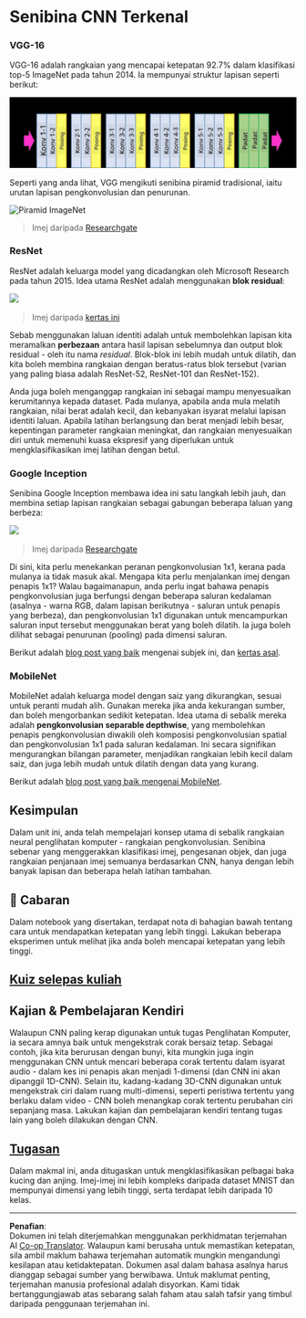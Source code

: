 <!--
CO_OP_TRANSLATOR_METADATA:
{
  "original_hash": "2f7b97b375358cb51a1e098df306bf73",
  "translation_date": "2025-08-29T11:47:48+00:00",
  "source_file": "lessons/4-ComputerVision/07-ConvNets/CNN_Architectures.md",
  "language_code": "ms"
}
-->
# Senibina CNN Terkenal

### VGG-16

VGG-16 adalah rangkaian yang mencapai ketepatan 92.7% dalam klasifikasi top-5 ImageNet pada tahun 2014. Ia mempunyai struktur lapisan seperti berikut:

![Lapisan ImageNet](../../../../../translated_images/vgg-16-arch1.d901a5583b3a51baeaab3e768567d921e5d54befa46e1e642616c5458c934028.ms.jpg)

Seperti yang anda lihat, VGG mengikuti senibina piramid tradisional, iaitu urutan lapisan pengkonvolusian dan penurunan.

![Piramid ImageNet](../../../../../translated_images/vgg-16-arch.64ff2137f50dd49fdaa786e3f3a975b3f22615efd13efb19c5d22f12e01451a1.ms.jpg)

> Imej daripada [Researchgate](https://www.researchgate.net/figure/Vgg16-model-structure-To-get-the-VGG-NIN-model-we-replace-the-2-nd-4-th-6-th-7-th_fig2_335194493)

### ResNet

ResNet adalah keluarga model yang dicadangkan oleh Microsoft Research pada tahun 2015. Idea utama ResNet adalah menggunakan **blok residual**:

<img src="images/resnet-block.png" width="300"/>

> Imej daripada [kertas ini](https://arxiv.org/pdf/1512.03385.pdf)

Sebab menggunakan laluan identiti adalah untuk membolehkan lapisan kita meramalkan **perbezaan** antara hasil lapisan sebelumnya dan output blok residual - oleh itu nama *residual*. Blok-blok ini lebih mudah untuk dilatih, dan kita boleh membina rangkaian dengan beratus-ratus blok tersebut (varian yang paling biasa adalah ResNet-52, ResNet-101 dan ResNet-152).

Anda juga boleh menganggap rangkaian ini sebagai mampu menyesuaikan kerumitannya kepada dataset. Pada mulanya, apabila anda mula melatih rangkaian, nilai berat adalah kecil, dan kebanyakan isyarat melalui lapisan identiti laluan. Apabila latihan berlangsung dan berat menjadi lebih besar, kepentingan parameter rangkaian meningkat, dan rangkaian menyesuaikan diri untuk memenuhi kuasa ekspresif yang diperlukan untuk mengklasifikasikan imej latihan dengan betul.

### Google Inception

Senibina Google Inception membawa idea ini satu langkah lebih jauh, dan membina setiap lapisan rangkaian sebagai gabungan beberapa laluan yang berbeza:

<img src="images/inception.png" width="400"/>

> Imej daripada [Researchgate](https://www.researchgate.net/figure/Inception-module-with-dimension-reductions-left-and-schema-for-Inception-ResNet-v1_fig2_355547454)

Di sini, kita perlu menekankan peranan pengkonvolusian 1x1, kerana pada mulanya ia tidak masuk akal. Mengapa kita perlu menjalankan imej dengan penapis 1x1? Walau bagaimanapun, anda perlu ingat bahawa penapis pengkonvolusian juga berfungsi dengan beberapa saluran kedalaman (asalnya - warna RGB, dalam lapisan berikutnya - saluran untuk penapis yang berbeza), dan pengkonvolusian 1x1 digunakan untuk mencampurkan saluran input tersebut menggunakan berat yang boleh dilatih. Ia juga boleh dilihat sebagai penurunan (pooling) pada dimensi saluran.

Berikut adalah [blog post yang baik](https://medium.com/analytics-vidhya/talented-mr-1x1-comprehensive-look-at-1x1-convolution-in-deep-learning-f6b355825578) mengenai subjek ini, dan [kertas asal](https://arxiv.org/pdf/1312.4400.pdf).

### MobileNet

MobileNet adalah keluarga model dengan saiz yang dikurangkan, sesuai untuk peranti mudah alih. Gunakan mereka jika anda kekurangan sumber, dan boleh mengorbankan sedikit ketepatan. Idea utama di sebalik mereka adalah **pengkonvolusian separable depthwise**, yang membolehkan penapis pengkonvolusian diwakili oleh komposisi pengkonvolusian spatial dan pengkonvolusian 1x1 pada saluran kedalaman. Ini secara signifikan mengurangkan bilangan parameter, menjadikan rangkaian lebih kecil dalam saiz, dan juga lebih mudah untuk dilatih dengan data yang kurang.

Berikut adalah [blog post yang baik mengenai MobileNet](https://medium.com/analytics-vidhya/image-classification-with-mobilenet-cc6fbb2cd470).

## Kesimpulan

Dalam unit ini, anda telah mempelajari konsep utama di sebalik rangkaian neural penglihatan komputer - rangkaian pengkonvolusian. Senibina sebenar yang menggerakkan klasifikasi imej, pengesanan objek, dan juga rangkaian penjanaan imej semuanya berdasarkan CNN, hanya dengan lebih banyak lapisan dan beberapa helah latihan tambahan.

## 🚀 Cabaran

Dalam notebook yang disertakan, terdapat nota di bahagian bawah tentang cara untuk mendapatkan ketepatan yang lebih tinggi. Lakukan beberapa eksperimen untuk melihat jika anda boleh mencapai ketepatan yang lebih tinggi.

## [Kuiz selepas kuliah](https://red-field-0a6ddfd03.1.azurestaticapps.net/quiz/207)

## Kajian & Pembelajaran Kendiri

Walaupun CNN paling kerap digunakan untuk tugas Penglihatan Komputer, ia secara amnya baik untuk mengekstrak corak bersaiz tetap. Sebagai contoh, jika kita berurusan dengan bunyi, kita mungkin juga ingin menggunakan CNN untuk mencari beberapa corak tertentu dalam isyarat audio - dalam kes ini penapis akan menjadi 1-dimensi (dan CNN ini akan dipanggil 1D-CNN). Selain itu, kadang-kadang 3D-CNN digunakan untuk mengekstrak ciri dalam ruang multi-dimensi, seperti peristiwa tertentu yang berlaku dalam video - CNN boleh menangkap corak tertentu perubahan ciri sepanjang masa. Lakukan kajian dan pembelajaran kendiri tentang tugas lain yang boleh dilakukan dengan CNN.

## [Tugasan](lab/README.md)

Dalam makmal ini, anda ditugaskan untuk mengklasifikasikan pelbagai baka kucing dan anjing. Imej-imej ini lebih kompleks daripada dataset MNIST dan mempunyai dimensi yang lebih tinggi, serta terdapat lebih daripada 10 kelas.

---

**Penafian**:  
Dokumen ini telah diterjemahkan menggunakan perkhidmatan terjemahan AI [Co-op Translator](https://github.com/Azure/co-op-translator). Walaupun kami berusaha untuk memastikan ketepatan, sila ambil maklum bahawa terjemahan automatik mungkin mengandungi kesilapan atau ketidaktepatan. Dokumen asal dalam bahasa asalnya harus dianggap sebagai sumber yang berwibawa. Untuk maklumat penting, terjemahan manusia profesional adalah disyorkan. Kami tidak bertanggungjawab atas sebarang salah faham atau salah tafsir yang timbul daripada penggunaan terjemahan ini.